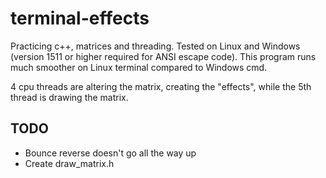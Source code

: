 # terminal-effects
Practicing c++, matrices and threading. Tested on Linux and Windows (version 1511 or higher required for ANSI escape code). This program runs much smoother on Linux terminal compared to Windows cmd.

4 cpu threads are altering the matrix, creating the "effects", while the 5th thread is drawing the matrix.

## TODO
* Bounce reverse doesn't go all the way up
* Create draw_matrix.h